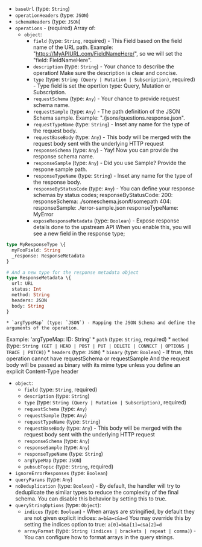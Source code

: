 
* `baseUrl` (type: `String`)
* `operationHeaders` (type: `JSON`)
* `schemaHeaders` (type: `JSON`)
* `operations` -  (required) Array of: 
  * `object`: 
    * `field` (type: `String`, required) - This Field based on the field name of the URL path.
Example: "https://MyAPIURL.com/FieldNameHere/",
so we will set the "field: FieldNameHere".
    * `description` (type: `String`) - Your chance to describe the operation!
Make sure the description is clear and concise.
    * `type` (type: `String (Query | Mutation | Subscription)`, required) - Type field is set the opertion type: Query, Mutation or Subscription.
    * `requestSchema` (type: `Any`) - Your chance to provide request schema name.
    * `requestSample` (type: `Any`) - The path definition of the JSON Schema sample.
Example: "./jsons/questions.response.json".
    * `requestTypeName` (type: `String`) - Inset any name for the type of the request body.
    * `requestBaseBody` (type: `Any`) - This body will be merged with the request body sent with
the underlying HTTP request
    * `responseSchema` (type: `Any`) - Yay! Now you can provide the response schema name.
    * `responseSample` (type: `Any`) - Did you use Sample? Provide the respone sample path.
    * `responseTypeName` (type: `String`) - Inset any name for the type of the response body.
    * `responseByStatusCode` (type: `Any`) - You can define your response schemas by status codes;
responseByStatusCode:
  200:
    responseSchema: ./someschema.json#/somepath
  404:
    responseSample: ./error-sample.json
    responseTypeName: MyError
    * `exposeResponseMetadata` (type: `Boolean`) - Expose response details done to the upstream API
When you enable this, you will see a new field in the response type;
```graphql
type MyResponseType \{
  myFooField: String
  _response: ResponseMetadata
}

# And a new type for the response metadata object
type ResponseMetadata \{
  url: URL
  status: Int
  method: String
  headers: JSON
  body: String
}
```
    * `argTypeMap` (type: `JSON`) - Mapping the JSON Schema and define the arguments of the operation.
Example: 'argTypeMap: ID: String'
    * `path` (type: `String`, required)
    * `method` (type: `String (GET | HEAD | POST | PUT | DELETE | CONNECT | OPTIONS | TRACE | PATCH)`)
    * `headers` (type: `JSON`)
    * `binary` (type: `Boolean`) - If true, this operation cannot have requestSchema or requestSample
And the request body will be passed as binary with its mime type
unless you define an explicit Content-Type header
  * `object`: 
    * `field` (type: `String`, required)
    * `description` (type: `String`)
    * `type` (type: `String (Query | Mutation | Subscription)`, required)
    * `requestSchema` (type: `Any`)
    * `requestSample` (type: `Any`)
    * `requestTypeName` (type: `String`)
    * `requestBaseBody` (type: `Any`) - This body will be merged with the request body sent with
the underlying HTTP request
    * `responseSchema` (type: `Any`)
    * `responseSample` (type: `Any`)
    * `responseTypeName` (type: `String`)
    * `argTypeMap` (type: `JSON`)
    * `pubsubTopic` (type: `String`, required)
* `ignoreErrorResponses` (type: `Boolean`)
* `queryParams` (type: `Any`)
* `noDeduplication` (type: `Boolean`) - By default, the handler will try to deduplicate the similar types to reduce the complexity of the final schema.
You can disable this behavior by setting this to true.
* `queryStringOptions` (type: `Object`): 
  * `indices` (type: `Boolean`) - When arrays are stringified, by default they are not given explicit indices:
`a=b&a=c&a=d`
You may override this by setting the indices option to true:
`a[0]=b&a[1]=c&a[2]=d`
  * `arrayFormat` (type: `String (indices | brackets | repeat | comma)`) - You can configure how to format arrays in the query strings.